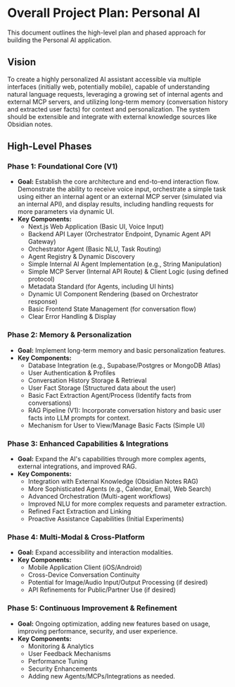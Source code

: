 # Overall Project Plan: Personal AI

This document outlines the high-level plan and phased approach for building the Personal AI application.

## Vision

To create a highly personalized AI assistant accessible via multiple interfaces (initially web, potentially mobile), capable of understanding natural language requests, leveraging a growing set of internal agents and external MCP servers, and utilizing long-term memory (conversation history and extracted user facts) for context and personalization. The system should be extensible and integrate with external knowledge sources like Obsidian notes.

## High-Level Phases

### Phase 1: Foundational Core (V1)

*   **Goal:** Establish the core architecture and end-to-end interaction flow. Demonstrate the ability to receive voice input, orchestrate a simple task using either an internal agent or an external MCP server (simulated via an internal API), and display results, including handling requests for more parameters via dynamic UI.
*   **Key Components:**
    *   Next.js Web Application (Basic UI, Voice Input)
    *   Backend API Layer (Orchestrator Endpoint, Dynamic Agent API Gateway)
    *   Orchestrator Agent (Basic NLU, Task Routing)
    *   Agent Registry & Dynamic Discovery
    *   Simple Internal AI Agent Implementation (e.g., String Manipulation)
    *   Simple MCP Server (Internal API Route) & Client Logic (using defined protocol)
    *   Metadata Standard (for Agents, including UI hints)
    *   Dynamic UI Component Rendering (based on Orchestrator response)
    *   Basic Frontend State Management (for conversation flow)
    *   Clear Error Handling & Display

### Phase 2: Memory & Personalization

*   **Goal:** Implement long-term memory and basic personalization features.
*   **Key Components:**
    *   Database Integration (e.g., Supabase/Postgres or MongoDB Atlas)
    *   User Authentication & Profiles
    *   Conversation History Storage & Retrieval
    *   User Fact Storage (Structured data about the user)
    *   Basic Fact Extraction Agent/Process (Identify facts from conversations)
    *   RAG Pipeline (V1): Incorporate conversation history and basic user facts into LLM prompts for context.
    *   Mechanism for User to View/Manage Basic Facts (Simple UI)

### Phase 3: Enhanced Capabilities & Integrations

*   **Goal:** Expand the AI's capabilities through more complex agents, external integrations, and improved RAG.
*   **Key Components:**
    *   Integration with External Knowledge (Obsidian Notes RAG)
    *   More Sophisticated Agents (e.g., Calendar, Email, Web Search)
    *   Advanced Orchestration (Multi-agent workflows)
    *   Improved NLU for more complex requests and parameter extraction.
    *   Refined Fact Extraction and Linking
    *   Proactive Assistance Capabilities (Initial Experiments)

### Phase 4: Multi-Modal & Cross-Platform

*   **Goal:** Expand accessibility and interaction modalities.
*   **Key Components:**
    *   Mobile Application Client (iOS/Android)
    *   Cross-Device Conversation Continuity
    *   Potential for Image/Audio Input/Output Processing (if desired)
    *   API Refinements for Public/Partner Use (if desired)

### Phase 5: Continuous Improvement & Refinement

*   **Goal:** Ongoing optimization, adding new features based on usage, improving performance, security, and user experience.
*   **Key Components:**
    *   Monitoring & Analytics
    *   User Feedback Mechanisms
    *   Performance Tuning
    *   Security Enhancements
    *   Adding new Agents/MCPs/Integrations as needed.

